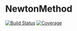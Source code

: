 # NewtonMethod

[![Build Status](https://github.com/Daisuke1988/NewtonMethod.jl/actions/workflows/CI.yml/badge.svg?branch=main)](https://github.com/Daisuke1988/NewtonMethod.jl/actions/workflows/CI.yml?query=branch%3Amain)
[![Coverage](https://codecov.io/gh/Daisuke1988/NewtonMethod.jl/branch/main/graph/badge.svg)](https://codecov.io/gh/Daisuke1988/NewtonMethod.jl)
